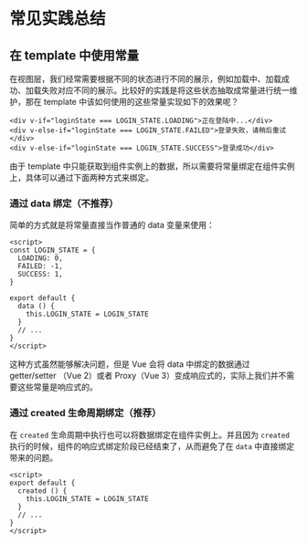 # 常见实践总结

## 在 template 中使用常量

在视图层，我们经常需要根据不同的状态进行不同的展示，例如加载中、加载成功、加载失败对应不同的展示。比较好的实践是将这些状态抽取成常量进行统一维护，那在 template 中该如何使用的这些常量实现如下的效果呢？

``` vue
<div v-if="loginState === LOGIN_STATE.LOADING">正在登陆中...</div>
<div v-else-if="loginState === LOGIN_STATE.FAILED">登录失败，请稍后重试</div>
<div v-else-if="loginState === LOGIN_STATE.SUCCESS">登录成功</div>
```

由于 template 中只能获取到组件实例上的数据，所以需要将常量绑定在组件实例上，具体可以通过下面两种方式来绑定。

### 通过 data 绑定（不推荐）

简单的方式就是将常量直接当作普通的 data 变量来使用：

``` vue {9-11}
<script>
const LOGIN_STATE = {
  LOADING: 0,
  FAILED: -1,
  SUCCESS: 1,
}

export default {
  data () {
    this.LOGIN_STATE = LOGIN_STATE
  }
  // ...
}
</script>
```

这种方式虽然能够解决问题，但是 Vue 会将 data 中绑定的数据通过 getter/setter （Vue 2）或者 Proxy（Vue 3）变成响应式的，实际上我们并不需要这些常量是响应式的。

### 通过 created 生命周期绑定（推荐）

在 `created` 生命周期中执行也可以将数据绑定在组件实例上。并且因为 `created` 执行的时候，组件的响应式绑定阶段已经结束了，从而避免了在 `data` 中直接绑定带来的问题。

``` vue {3-5}
<script>
export default {
  created () {
    this.LOGIN_STATE = LOGIN_STATE
  }
  // ...
}
</script>
```
